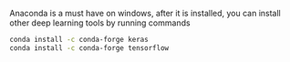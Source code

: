 Anaconda is a must have on windows, after it is installed, you can install other deep learning tools by running commands

```bash
conda install -c conda-forge keras
conda install -c conda-forge tensorflow
```